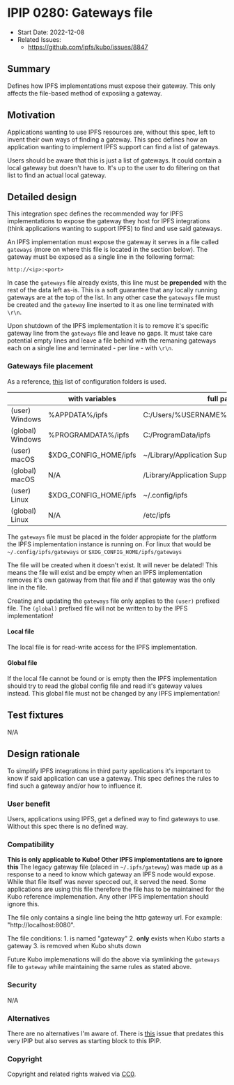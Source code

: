 # IPIP 0280: Gateways file
- Start Date: 2022-12-08
- Related Issues:
  - https://github.com/ipfs/kubo/issues/8847

## Summary

Defines how IPFS implementations must expose their gateway. This only affects the file-based method of exposiing a gateway.

## Motivation

Applications wanting to use IPFS resources are, without this spec, left to invent their own ways of finding a gateway. This spec defines how an application wanting to implement IPFS support can find a list of gateways.

Users should be aware that this is just a list of gateways. It could contain a local gateway but doesn't have to. It's up to the user to do filtering on that list to find an actual local gateway.

## Detailed design

This integration spec defines the recommended way for IPFS implementations to expose the gateway they host for IPFS integrations (think applications wanting to support IPFS) to find and use said gateways.

An IPFS implementation must expose the gateway it serves in a file called `gateways` (more on where this file is located in the section below). The gateway must be exposed as a single line in the following format:

`http://<ip>:<port>`

In case the `gateways` file already exists, this line must be **prepended** with the rest of the data left as-is. This is a soft guarantee that any locally running gateways are at the top of the list. In any other case the `gateways` file must be created and the `gateway` line inserted to it as one line terminated with `\r\n`.

Upon shutdown of the IPFS implementation it is to remove it's specific gateway line from the `gateways` file and leave no gaps. It must take care potential empty lines and leave a file behind with the remaning gateways each on a single line and terminated - per line - with `\r\n`.

### Gateways file placement

As a reference, [this](https://github.com/cjbassi/platform-dirs-rs#path-list) list of configuration folders is used.

| | with variables | full paths |
| -------- | -------- | -------- |
| (user) Windows     | %APPDATA%/ipfs     | C:/Users/%USERNAME%/AppData/Roaming/ipfs     |
| (global) Windows     | %PROGRAMDATA%/ipfs     | C:/ProgramData/ipfs     |
| (user) macOS     | $XDG_CONFIG_HOME/ipfs     | ~/Library/Application Support/ipfs     |
| (global) macOS     | N/A     | /Library/Application Support/ipfs     |
| (user) Linux     | $XDG_CONFIG_HOME/ipfs     | ~/.config/ipfs     |
| (global) Linux     | N/A     | /etc/ipfs     |

The `gateways` file must be placed in the folder appropiate for the platform the IPFS implementation instance is running on. For linux that would be `~/.config/ipfs/gateways` or `$XDG_CONFIG_HOME/ipfs/gateways`

The file will be created when it doesn't exist.
It will never be delated! This means the file will exist and be empty when an IPFS implementation removes it's own gateway from that file and if that gateway was the only line in the file.

Creating and updating the `gateways` file only applies to the `(user)` prefixed file. The `(global)` prefixed file will not be written to by the IPFS implementation!

#### Local file
The local file is for read-write access for the IPFS implementation.

#### Global file
If the local file cannot be found or is empty then the IPFS implementation should try to read the global config file and read it's gateway values instead. This global file must not be changed by any IPFS implementation!

## Test fixtures

N/A

## Design rationale

To simplify IPFS integrations in third party applications it's important to know if said application can use a gateway. This spec defines the rules to find such a gateway and/or how to influence it.

### User benefit

Users, applications using IPFS, get a defined way to find gateways to use. Without this spec there is no defined way.

### Compatibility

**This is only applicable to Kubo! Other IPFS implementations are to ignore this**
The legacy gateway file (placed in `~/.ipfs/gateway`) was made up as a response to a need to know which gateway an IPFS node would expose. While that file itself was never specced out, it served the need. Some applications are using this file therefore the file has to be maintained for the Kubo reference implemenation. Any other IPFS implementation should ignore this.

The file only contains a single line being the http gateway url. For example: "http://localhost:8080".

The file conditions:
    1. is named "gateway"
    2. **only** exists when Kubo starts a gateway
    3. is removed when Kubo shuts down

Future Kubo implemenations will do the above via symlinking the `gateways` file to `gateway` while maintaining the same rules as stated above.

### Security

N/A

### Alternatives

There are no alternatives I'm aware of. There is [this](https://github.com/ipfs/kubo/issues/8847) issue that predates this very IPIP but also serves as starting block to this IPIP.

### Copyright

Copyright and related rights waived via [CC0](https://creativecommons.org/publicdomain/zero/1.0/).

